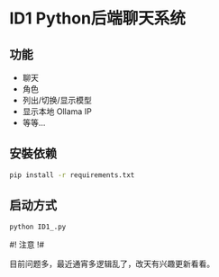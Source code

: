 # ID1 Python后端聊天系统

## 功能

- 聊天
- 角色
- 列出/切换/显示模型
- 显示本地 Ollama IP
- 等等...

## 安裝依赖

```bash
pip install -r requirements.txt
```

## 启动方式

```bash
python ID1_.py
```

#! 注意 !#

目前问题多，最近通宵多逻辑乱了，改天有兴趣更新看看。






